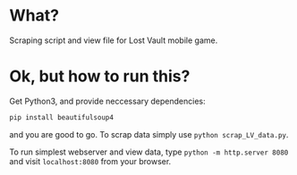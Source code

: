 # What?

Scraping script and view file for Lost Vault mobile game.

# Ok, but how to run this?

Get Python3, and provide neccessary dependencies:

```bash
pip install beautifulsoup4
```

and you are good to go. To scrap data simply use `python scrap_LV_data.py`.

To run simplest webserver and view data, type `python -m http.server 8080` and visit `localhost:8080` from your browser.
